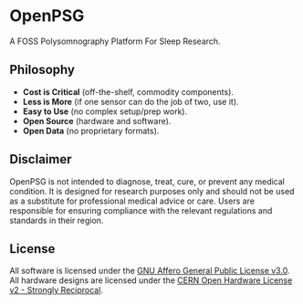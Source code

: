 # OpenPSG

A FOSS Polysomnography Platform For Sleep Research.

## Philosophy

* **Cost is Critical** (off-the-shelf, commodity components).
* **Less is More** (if one sensor can do the job of two, use it).
* **Easy to Use** (no complex setup/prep work).
* **Open Source** (hardware and software).
* **Open Data** (no proprietary formats).

## Disclaimer

OpenPSG is not intended to diagnose, treat, cure, or prevent any medical 
condition. It is designed for research purposes only and should not be used as 
a substitute for professional medical advice or care. Users are responsible for
ensuring compliance with the relevant regulations and standards in their region.

## License

All software is licensed under the [GNU Affero General Public License v3.0](https://www.gnu.org/licenses/agpl-3.0.html). 
All hardware designs are licensed under the [CERN Open Hardware License v2 - Strongly Reciprocal](https://ohwr.org/cern_ohl_s_v2.txt).